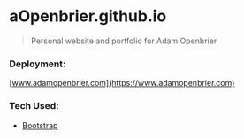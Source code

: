 # aOpenbrier.github.io

> Personal website and portfolio for Adam Openbrier

### Deployment:
[www.adamopenbrier.com](https://www.adamopenbrier.com)

### Tech Used:
- [Bootstrap](https://getbootstrap.com/)
